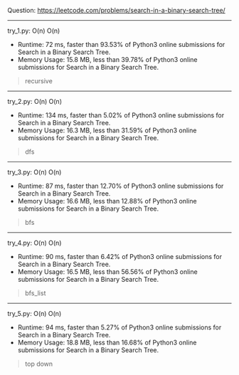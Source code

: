 Question: https://leetcode.com/problems/search-in-a-binary-search-tree/

---

try_1.py: O(n) O(n)
* Runtime: 72 ms, faster than 93.53% of Python3 online submissions for Search in a Binary Search Tree.
* Memory Usage: 15.8 MB, less than 39.78% of Python3 online submissions for Search in a Binary Search Tree.

> recursive

---

try_2.py: O(n) O(n)

* Runtime: 134 ms, faster than 5.02% of Python3 online submissions for Search in a Binary Search Tree.
* Memory Usage: 16.3 MB, less than 31.59% of Python3 online submissions for Search in a Binary Search Tree.

> dfs

---

try_3.py: O(n) O(n)

* Runtime: 87 ms, faster than 12.70% of Python3 online submissions for Search in a Binary Search Tree.
* Memory Usage: 16.6 MB, less than 12.88% of Python3 online submissions for Search in a Binary Search Tree.

> bfs

---

try_4.py: O(n) O(n)

* Runtime: 90 ms, faster than 6.42% of Python3 online submissions for Search in a Binary Search Tree.
* Memory Usage: 16.5 MB, less than 56.56% of Python3 online submissions for Search in a Binary Search Tree.

> bfs_list

---

try_5.py: O(n) O(n)

* Runtime: 94 ms, faster than 5.27% of Python3 online submissions for Search in a Binary Search Tree.
* Memory Usage: 18.8 MB, less than 16.68% of Python3 online submissions for Search in a Binary Search Tree.

> top down
